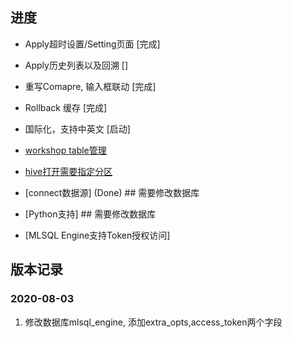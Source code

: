 ## 进度

* Apply超时设置/Setting页面 [完成]
* Apply历史列表以及回溯 []
* 重写Comapre, 输入框联动 [完成]
* Rollback 缓存 [完成]
* 国际化，支持中英文 [启动]
* [workshop table管理](完成)

* [hive打开需要指定分区](完成)
* [connect数据源] (Done) ## 需要修改数据库
* [Python支持] ## 需要修改数据库

* [MLSQL Engine支持Token授权访问]


## 版本记录

### 2020-08-03

1. 修改数据库mlsql_engine, 添加extra_opts,access_token两个字段




